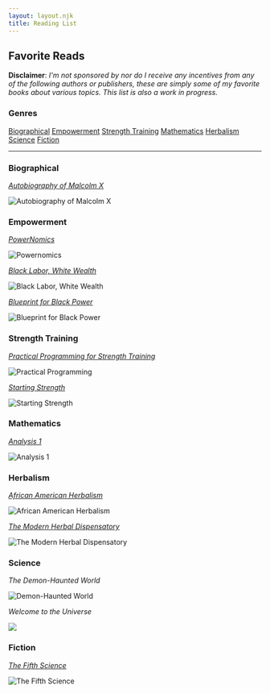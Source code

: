 ```yaml
---
layout: layout.njk
title: Reading List
---
```

<div class="animate">

## Favorite Reads

<span class="accent-word">**Disclaimer**</span>: *I'm not sponsored by nor do I receive any incentives from any of the following authors or publishers, these are simply some of my favorite books about various topics. This list is also a work in progress.*


### <span id="genres">Genres</span>
<nav class="navbar">
    <span><a href="#biographical">Biographical</a></span>
    <span><a href="#empowerment">Empowerment</a></span>
    <span><a href="#strength-training">Strength Training</a></span>
    <span><a href="#math">Mathematics</a></span>
    <span><a href="#herbalism">Herbalism</a></span>
    <span><a href="#science">Science</a></span>
    <span><a href="#fiction">Fiction</a></span>
</nav>

---

### <span id="biographical">Biographical</span>
<div class="book-row">
  <div class="book">
    <p><em><a class="accent-word" href="https://www.amazon.com/Autobiography-Malcolm-Told-Alex-Haley/dp/0345350685">Autobiography of Malcolm X</a></em></p>
    <img src="/images/x.jpg" alt="Autobiography of Malcolm X"/>
  </div>
</div>

### <span id="empowerment">Empowerment</span>

<div class="book-row">
  <div class="book">
    <p><em><a class="accent-word" href="https://powernomics.com/product/powernomics/">PowerNomics</a></em></p>
    <img src="/images/powernomics.jpg" alt="Powernomics"/>
  </div>
  <div class="book">
    <p><em><a class="accent-word" href="https://powernomics.com/product/blacklaborwl/">Black Labor, White Wealth</a></em></p>
    <img src="/images/blww.jpg" alt="Black Labor, White Wealth"/>
  </div>
  <div class="book">
    <p><em><a class="accent-word" href="https://www.amazon.com/Blueprint-Black-Power-Imperative-Twenty-First/dp/1879164078">Blueprint for Black Power</a></em></p>
    <img src="/images/bbp.jpg" alt="Blueprint for Black Power"/>
  </div>
</div>


### <span id="strength-training" >Strength Training</span>

<div class="book-row">
  <div class="book">
    <p><em><a class="accent-word" href="https://www.amazon.com/Practical-Programming-Strength-Training-Rippetoe/dp/0982522754/ref=pd_lpo_d_sccl_1/136-9845119-7177730?pd_rd_w=CYbzm&content-id=amzn1.sym.4c8c52db-06f8-4e42-8e56-912796f2ea6c&pf_rd_p=4c8c52db-06f8-4e42-8e56-912796f2ea6c&pf_rd_r=4SBXAB8XE709QRWHJM8J&pd_rd_wg=WybOT&pd_rd_r=abd1f29f-7732-4e77-a809-08a208ec719d&pd_rd_i=0982522754&psc=1">Practical Programming for Strength Training</a></em></p>
    <img src="/images/ppst.jpg" alt="Practical Programming" />
  </div>
  <div class="book">
    <p><em><a class="accent-word" href="https://www.amazon.com/Starting-Strength-Basic-Barbell-Training/dp/0982522738">Starting Strength</a></em></p>
    <img src="/images/ss.jpg" alt="Starting Strength" />
  </div>
</div>

### <span id="math">Mathematics</span>

<div class="book-row">
  <div class="book">
    <p><em><a class="accent-word" href="https://www.amazon.com/Analysis-Third-Texts-Readings-Mathematics/dp/9380250649">Analysis 1</a></em></p>
    <img src="/images/analysis.jpg" alt="Analysis 1" />
  </div>
</div>


### <span id="herbalism">Herbalism</span>

<div class="book-row">
  <div class="book">
    <p><em><a class="accent-word" href="https://www.amazon.com/African-American-Herbalism-Practical-Traditions/dp/1646043529">African American Herbalism</a></em></p>
    <img src="/images/aah.jpg" alt="African American Herbalism" />
  </div>
  <div class="book">
    <p><em><a class="accent-word" href="https://www.amazon.com/Modern-Herbal-Dispensatory-Medicine-Making-Guide/dp/1623170796/ref=tmm_pap_swatch_0?_encoding=UTF8&dib_tag=se&dib=eyJ2IjoiMSJ9.lbNmN54mCbcJ_4Zyb_vMMdRjGoG4DWEg4Rlb0YfUPD5TKCa5DBPEM2Nw2H50jeKgUYhgU4vphQj0D5CfsrdyIJiBshIFOgpJ-4yqVPh6sKZTToFeULnyeanDxQCr7VLTks_ReqVYrnn_kaJNkD2xhoy4s7hpVnUY87M2Wf_lkOIvBq8F41HTjPVawhm2H5PVWvCmLMBSmVWA2AM_oWGDTevPIThWLvu6_qlaWPqKkgU.7Q6K6IVNDoWBir38Z4TqCwVii3KedRwPqiJhKuNUSi0&qid=1742915277&sr=1-1">The Modern Herbal Dispensatory</a></em></p>
    <img src="/images/tmhd.jpg" alt="The Modern Herbal Dispensatory">
  </div>
</div>

### <span id="science">Science</span>

<div class="book-row">
  <div class="book">
    <p><em>The Demon-Haunted World</em></p>
    <img src="/images/tdhw.jpg" alt="Demon-Haunted World" />
  </div>
  <div class="book">
    <p><em>Welcome to the Universe</em></p>
    <img src="/images/wttu.jpg" atl="Welcome to the Universe">
  </div>
</div>

### <span id="fiction">Fiction</span>

<div class="book-row">
  <div class="book">
    <p><em><a class="accent-word" href="https://www.amazon.com/Fifth-Science-Exurb1a/dp/1796356301">The Fifth Science</a></em></p>
    <img src="/images/5s.jpg" alt="The Fifth Science"/>
  </div>
</div>

</div>